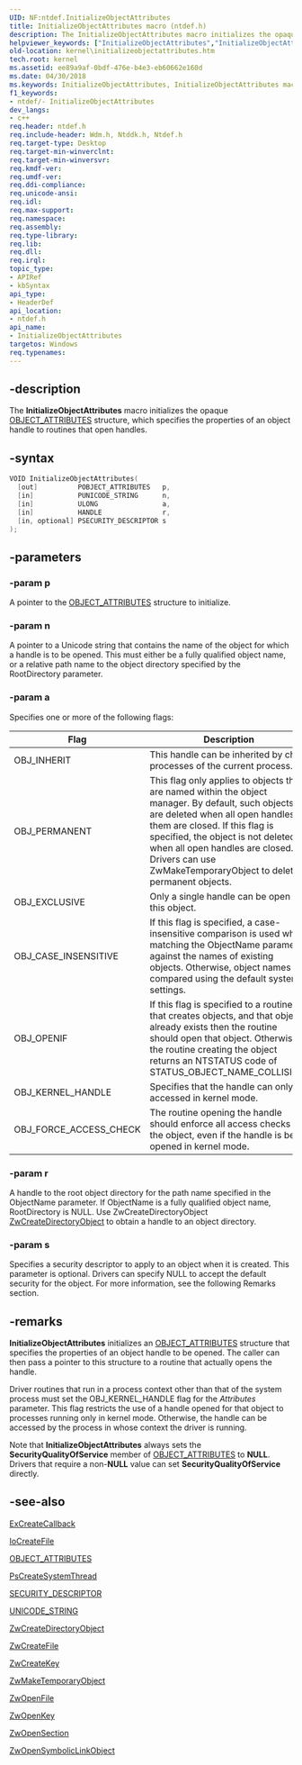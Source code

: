```yaml
---
UID: NF:ntdef.InitializeObjectAttributes
title: InitializeObjectAttributes macro (ntdef.h)
description: The InitializeObjectAttributes macro initializes the opaque OBJECT_ATTRIBUTES structure, which specifies the properties of an object handle to routines that open handles.
helpviewer_keywords: ["InitializeObjectAttributes","InitializeObjectAttributes macro [Kernel-Mode Driver Architecture]","k107_f7e00cf9-9598-4835-b51a-3df9e003587e.xml","kernel.initializeobjectattributes","ntdef/InitializeObjectAttributes"]
old-location: kernel\initializeobjectattributes.htm
tech.root: kernel
ms.assetid: ee89a9af-0bdf-476e-b4e3-eb60662e160d
ms.date: 04/30/2018
ms.keywords: InitializeObjectAttributes, InitializeObjectAttributes macro [Kernel-Mode Driver Architecture], k107_f7e00cf9-9598-4835-b51a-3df9e003587e.xml, kernel.initializeobjectattributes, ntdef/InitializeObjectAttributes
f1_keywords:
- ntdef/- InitializeObjectAttributes
dev_langs:
- c++
req.header: ntdef.h
req.include-header: Wdm.h, Ntddk.h, Ntdef.h
req.target-type: Desktop
req.target-min-winverclnt: 
req.target-min-winversvr: 
req.kmdf-ver: 
req.umdf-ver: 
req.ddi-compliance: 
req.unicode-ansi: 
req.idl: 
req.max-support: 
req.namespace: 
req.assembly: 
req.type-library: 
req.lib: 
req.dll: 
req.irql: 
topic_type:
- APIRef
- kbSyntax
api_type:
- HeaderDef
api_location:
- ntdef.h
api_name:
- InitializeObjectAttributes
targetos: Windows
req.typenames: 
---
```


## -description

The <b>InitializeObjectAttributes</b> macro initializes the opaque <a href="/windows/win32/api/ntdef/ns-ntdef-_object_attributes">OBJECT_ATTRIBUTES</a> structure, which specifies the properties of an object handle to routines that open handles.

## -syntax

```cpp
VOID InitializeObjectAttributes(
  [out]          POBJECT_ATTRIBUTES   p,
  [in]           PUNICODE_STRING      n,
  [in]           ULONG                a,
  [in]           HANDLE               r,
  [in, optional] PSECURITY_DESCRIPTOR s
);
```

## -parameters

### -param p

A pointer to the [OBJECT_ATTRIBUTES](windows/win32/api/ntdef/ns-ntdef-_object_attributes) structure to initialize.

### -param n

A pointer to a Unicode string that contains the name of the object for which a handle is to be opened. This must either be a fully qualified object name, or a relative path name to the object directory specified by the RootDirectory parameter.

### -param a

Specifies one or more of the following flags:

|Flag|Description|
|---|---|
|OBJ_INHERIT |This handle can be inherited by child processes of the current process.|
|OBJ_PERMANENT|This flag only applies to objects that are named within the object manager. By default, such objects are deleted when all open handles to them are closed. If this flag is specified, the object is not deleted when all open handles are closed. Drivers can use ZwMakeTemporaryObject to delete permanent objects.|
|OBJ_EXCLUSIVE|Only a single handle can be open for this object.|
|OBJ_CASE_INSENSITIVE|If this flag is specified, a case-insensitive comparison is used when matching the ObjectName parameter against the names of existing objects. Otherwise, object names are compared using the default system settings.|
|OBJ_OPENIF|If this flag is specified to a routine that creates objects, and that object already exists then the routine should open that object. Otherwise, the routine creating the object returns an NTSTATUS code of STATUS_OBJECT_NAME_COLLISION.|
|OBJ_KERNEL_HANDLE|Specifies that the handle can only be accessed in kernel mode.|
|OBJ_FORCE_ACCESS_CHECK | The routine opening the handle should enforce all access checks for the object, even if the handle is being opened in kernel mode.|

### -param r

A handle to the root object directory for the path name specified in the ObjectName parameter. If ObjectName is a fully qualified object name, RootDirectory is NULL. Use ZwCreateDirectoryObject [ZwCreateDirectoryObject](/windows-hardware/drivers/ddi/content/wdm/nf-wdm-zwcreatedirectoryobject) to obtain a handle to an object directory.

### -param s

Specifies a security descriptor to apply to an object when it is created. This parameter is optional. Drivers can specify NULL to accept the default security for the object. For more information, see the following Remarks section.

## -remarks

<b>InitializeObjectAttributes</b> initializes an <a href="/windows-hardware/drivers/ddi/content/wudfwdm/ns-wudfwdm-_object_attributes">OBJECT_ATTRIBUTES</a> structure that specifies the properties of an object handle to be opened. The caller can then pass a pointer to this structure to a routine that actually opens the handle. 

Driver routines that run in a process context other than that of the system process must set the OBJ_KERNEL_HANDLE flag for the <i>Attributes</i> parameter. This flag restricts the use of a handle opened for that object to processes running only in kernel mode. Otherwise, the handle can be accessed by the process in whose context the driver is running.

Note that <b>InitializeObjectAttributes</b> always sets the <b>SecurityQualityOfService</b> member of <a href="/windows-hardware/drivers/ddi/content/wudfwdm/ns-wudfwdm-_object_attributes">OBJECT_ATTRIBUTES</a> to <b>NULL</b>. Drivers that require a non-<b>NULL</b> value can set <b>SecurityQualityOfService</b> directly.

## -see-also

<a href="/windows-hardware/drivers/ddi/content/wdm/nf-wdm-excreatecallback">ExCreateCallback</a>

<a href="/windows-hardware/drivers/ddi/content/wdm/nf-wdm-iocreatefile">IoCreateFile</a>

<a href="/windows-hardware/drivers/ddi/content/wudfwdm/ns-wudfwdm-_object_attributes">OBJECT_ATTRIBUTES</a>

<a href="/windows-hardware/drivers/ddi/content/wdm/nf-wdm-pscreatesystemthread">PsCreateSystemThread</a>

<a href="/windows-hardware/drivers/ddi/content/ntifs/ns-ntifs-_security_descriptor">SECURITY_DESCRIPTOR</a>

[UNICODE_STRING](/windows/win32/api/ntdef/ns-ntdef-_unicode_string)

<a href="/windows-hardware/drivers/ddi/content/wdm/nf-wdm-zwcreatedirectoryobject">ZwCreateDirectoryObject</a>

<a href="/windows-hardware/drivers/ddi/content/ntifs/nf-ntifs-ntcreatefile">ZwCreateFile</a>

<a href="/windows-hardware/drivers/ddi/content/wdm/nf-wdm-zwcreatekey">ZwCreateKey</a>

<a href="/windows-hardware/drivers/ddi/content/wdm/nf-wdm-zwmaketemporaryobject">ZwMakeTemporaryObject</a>

<a href="/windows-hardware/drivers/ddi/content/ntifs/nf-ntifs-ntopenfile">ZwOpenFile</a>

<a href="/windows-hardware/drivers/ddi/content/wdm/nf-wdm-zwopenkey">ZwOpenKey</a>

<a href="/windows-hardware/drivers/ddi/content/wdm/nf-wdm-zwopensection">ZwOpenSection</a>

<a href="/windows-hardware/drivers/ddi/content/wdm/nf-wdm-zwopensymboliclinkobject">ZwOpenSymbolicLinkObject</a>
